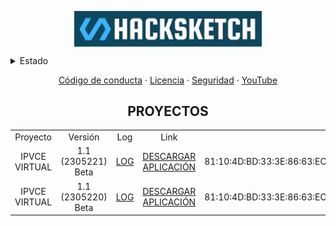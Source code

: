 <p align="center">
 <img width="300px" src="img/Captura de pantalla 2023-05-22 023531.png" align="center" alt="Hacksketch" /></p>

<details>
<summary>Estado</summary>
 
![Anurag's GitHub stats](https://github-readme-stats.vercel.app/api?username=MrJayrus&show_icons=true&theme=transparent)
 
</details>

<p align="center">
 <a href="code_of_conduct.md">Código de conducta</a>
 ·
 <a href="LICENSE">Licencia</a>
  ·
 <a href="SECURITY.md">Seguridad</a>
 ·
 <a href="https://www.youtube.com/channel/UCCAR_X7zHvdlGp7ixDjsepw">YouTube</a>
</p>
<h2 align="center">PROYECTOS </h2>
<table>
  <tr>
    <td align="center">Proyecto</td>
    <td align="center">Versión</td>
    <td align="center">Log</td>
    <td align="center">Link</td>
   <td align="center">SHA256</td>
  </tr>
  <tr>

   <td align="center">IPVCE VIRTUAL</td>
    <td align="center">1.1 (2305221) Beta</td>
    <td align="center"><a href="https://github.com/MrJayrus/Hacksketch/blob/7d8ca4466dade8e3f72228771cfd1314c7e2fef5/ipvce_virtual_log.md">LOG</a></td>
    <td align="center"><a href="paquetes/ipvce_virtual_1.1.2305221.apk">DESCARGAR APLICACIÓN</a></td>
   <td align="center">81:10:4D:BD:33:3E:86:63:EC:0A:60:F7:31:42:E9:FD:AC:AB:1A:13:CA:D2:66:43:C9:52:77:D8:78:71:0D:83</td>
</tr>
 <tr>
    <td align="center">IPVCE VIRTUAL</td>
    <td align="center">1.1 (2305220) Beta</td>
    <td align="center"><a href="https://github.com/MrJayrus/Hacksketch/blob/7d8ca4466dade8e3f72228771cfd1314c7e2fef5/ipvce_virtual_log.md">LOG</a></td>
    <td align="center"><a href="https://github.com/MrJayrus/Hacksketch/raw/3b59e50051b99fc8f1b87a516645419752131d98/ipvce.apk">DESCARGAR APLICACIÓN</a></td>
   <td align="center">81:10:4D:BD:33:3E:86:63:EC:0A:60:F7:31:42:E9:FD:AC:AB:1A:13:CA:D2:66:43:C9:52:77:D8:78:71:0D:83</td>


  </tr>
</table>
